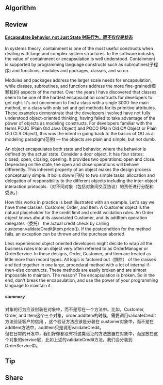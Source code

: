 ## Algorithm
## Review

#### [Encapsulate Behavior, not Just State 封装行为，而不仅仅是状态](https://97-things-every-x-should-know.gitbooks.io/97-things-every-programmer-should-know/content/en/thing_32/)

In systems theory, containment is one of the most useful constructs when dealing with large and complex system structures. In the software industry the value of containment or encapsulation is well understood. Containment is supported by programming language constructs such as subroutines(子程序) and functions, modules and packages, classes, and so on.

Modules and packages address the larger scale needs for encapsulation, while classes, subroutines, and functions address the more fine-grained(细颗粒的) aspects of the matter. Over the years I have discovered that classes seem to be one of the hardest encapsulation constructs for developers to get right. It's not uncommon to find a class with a single 3000-line main method, or a class with only set and get methods for its primitive attributes. These examples demonstrate that the developers involved have not fully understood object-oriented thinking, having failed to take advantage of the power of objects as modeling constructs. For developers familiar with the terms POJO (Plain Old Java Object) and POCO (Plain Old C# Object or Plain Old CLR Object), this was the intent in going back to the basics of OO as a modeling paradigm(范例) — the objects are plain and simple, but not dumb.

An object encapsulates both state and behavior, where the behavior is defined by the actual state. Consider a door object. It has four states: closed, open, closing, opening. It provides two operations: open and close. Depending on the state, the open and close operations will behave differently. This inherent property of an object makes the design process conceptually simple. It boils down(归结) to two simple tasks: allocation and delegation of responsibility to the different objects including the inter-object interaction protocols.（对不同对象（包括对象间交互协议）的责任进行分配和委派。）

How this works in practice is best illustrated with an example. Let's say we have three classes: Customer, Order, and Item. A Customer object is the natural placeholder for the credit limit and credit validation rules. An Order object knows about its associated Customer, and its addItem operation delegates（委托） the actual credit check by calling customer.validateCredit(item.price()). If the postcondition for the method fails, an exception can be thrown and the purchase aborted.

Less experienced object oriented developers might decide to wrap all the business rules into an object very often referred to as OrderManager or OrderService. In these designs, Order, Customer, and Item are treated as little more than record types. All logic is factored out（排除） of the classes and tied together in one large, procedural method with a lot of internal if-then-else constructs. These methods are easily broken and are almost impossible to maintain. The reason? The encapsulation is broken.
So in the end, don't break the encapsulation, and use the power of your programming language to maintain it.
##### summary  
对象的行为应该封装在对象中，而不是写在一个方法中。比如，Customer, Order, and Item这个三个对象，order addItem的时候，需要调用validateCredit方法验证客户的信用 ，这个验证方法应该是分装在 customer对象中，而不是在 addItem方法中，addItem只是调用validateCredit。  
但在日常的开发中，我们好像都没有将这类验证的方法放置在对象中，而是放在这个对象的service层，比如上述的validateCredit方法，我们会分装到 OrderService中。




## Tip
## Share
